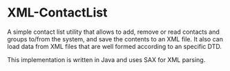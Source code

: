 # XML-ContactList
A simple contact list utility that allows to add, remove or read contacts and groups to/from the system, and save the contents to an XML file. 
It also can load data from XML files that are well formed according to an specific DTD.

This implementation is written in Java and uses SAX for XML parsing.
